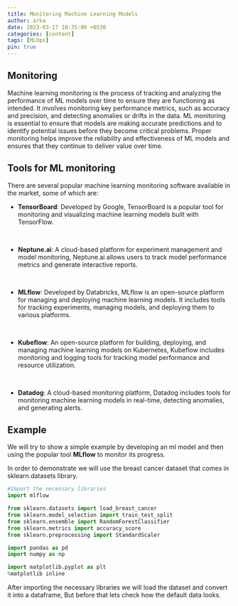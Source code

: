 ```yaml
---
title: Monitoring Machine Learning Models
author: arka
date: 2023-03-17 10:35:00 +0530
categories: [content]
tags: [MLOps]
pin: true
---
```


## Monitoring
Machine learning monitoring is the process of tracking and analyzing the performance of ML models over time to ensure they are functioning as intended. It involves monitoring key performance metrics, such as accuracy and precision, and detecting anomalies or drifts in the data. ML monitoring is essential to ensure that models are making accurate predictions and to identify potential issues before they become critical problems. Proper monitoring helps improve the reliability and effectiveness of ML models and ensures that they continue to deliver value over time.

## Tools for ML monitoring

There are several popular machine learning monitoring software available in the market, some of which are:

* <b>TensorBoard</b>: Developed by Google, TensorBoard is a popular tool for monitoring and visualizing machine learning models built with TensorFlow.
<br>


* <b>Neptune.ai</b>: A cloud-based platform for experiment management and model monitoring, Neptune.ai allows users to track model performance metrics and generate interactive reports.
<br>

* <b>MLflow</b>: Developed by Databricks, MLflow is an open-source platform for managing and deploying machine learning models. It includes tools for tracking experiments, managing models, and deploying them to various platforms.

<br>

* <b>Kubeflow</b>: An open-source platform for building, deploying, and managing machine learning models on Kubernetes, Kubeflow includes monitoring and logging tools for tracking model performance and resource utilization.
<br>

* <b>Datadog</b>: A cloud-based monitoring platform, Datadog includes tools for monitoring machine learning models in real-time, detecting anomalies, and generating alerts.

## Example

We will try to show a simple example by developing an ml model and then using the popular tool <b>MLflow</b> to monitor its progress.


In order to demonstrate we will use the breast cancer dataset that comes in sklearn.datasets library.

```python
#Import the necessary libraries
import mlflow

from sklearn.datasets import load_breast_cancer
from sklearn.model_selection import train_test_split
from sklearn.ensemble import RandomForestClassifier
from sklearn.metrics import accuracy_score
from sklearn.preprocessing import StandardScaler

import pandas as pd
import numpy as np

import matplotlib.pyplot as plt
%matplotlib inline
```


After importing the necessary libraries we will load the dataset and convert it into a dataframe, But before that lets check how the default data
looks.





